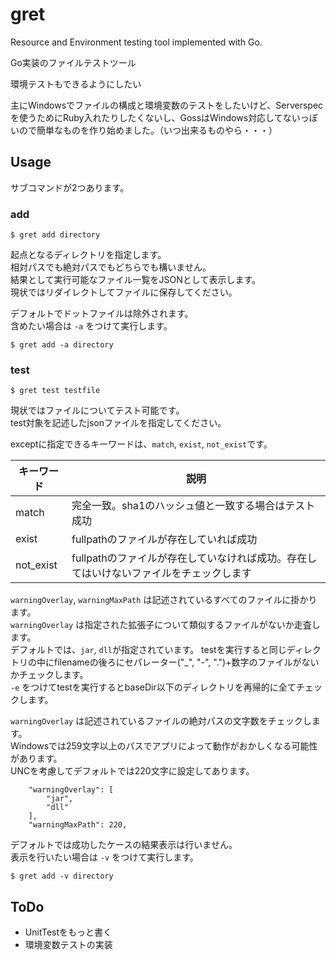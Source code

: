 # gret
Resource and Environment testing tool implemented with Go.

Go実装のファイルテストツール

環境テストもできるようにしたい

主にWindowsでファイルの構成と環境変数のテストをしたいけど、Serverspecを使うためにRuby入れたりしたくないし、GossはWindows対応してないっぽいので簡単なものを作り始めました。（いつ出来るものやら・・・）

## Usage
サブコマンドが2つあります。

### add
```
$ gret add directory
```

起点となるディレクトリを指定します。  
相対パスでも絶対パスでもどちらでも構いません。  
結果として実行可能なファイル一覧をJSONとして表示します。  
現状ではリダイレクトしてファイルに保存してください。

デフォルトでドットファイルは除外されます。  
含めたい場合は `-a` をつけて実行します。

```
$ gret add -a directory
```
 
### test
```
$ gret test testfile
```

現状ではファイルについてテスト可能です。  
test対象を記述したjsonファイルを指定してください。

exceptに指定できるキーワードは、`match`, `exist`, `not_exist`です。  

|キーワード|説明|
|--|--|
|match|完全一致。sha1のハッシュ値と一致する場合はテスト成功|
|exist|fullpathのファイルが存在していれば成功|
|not\_exist|fullpathのファイルが存在していなければ成功。存在してはいけないファイルをチェックします|

`warningOverlay`, `warningMaxPath` は記述されているすべてのファイルに掛かります。  
`warningOverlay` は指定された拡張子について類似するファイルがないか走査します。  
デフォルトでは、`jar`, `dll`が指定されています。
testを実行すると同じディレクトリの中にfilenameの後ろにセパレーター("\_", "-", ".")+数字のファイルがないかチェックします。  
`-e` をつけてtestを実行するとbaseDir以下のディレクトリを再帰的に全てチェックします。

`warningOverlay` は記述されているファイルの絶対パスの文字数をチェックします。  
Windowsでは259文字以上のパスでアプリによって動作がおかしくなる可能性があります。  
UNCを考慮してデフォルトでは220文字に設定してあります。

```
    "warningOverlay": [
        "jar",
        "dll"
    ],
    "warningMaxPath": 220,
```

デフォルトでは成功したケースの結果表示は行いません。  
表示を行いたい場合は `-v` をつけて実行します。
```
$ gret add -v directory
```

## ToDo
- UnitTestをもっと書く
- 環境変数テストの実装
